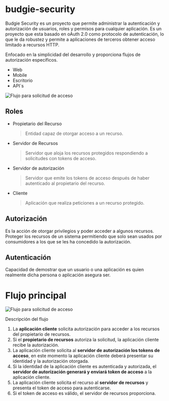 # budgie-security
Budgie Security es un proyecto que permite administrar la autenticación y autorización de usuarios, roles y permisos para cualquier aplicación. Es un proyecto que esta basado en oAuth 2.0 como protocolo de autenticación, lo que le da robustez y permite a aplicaciones de terceros obtener acceso limitado a recursos HTTP.

Enfocado en la simplicidad del desarrollo y proporciona flujos de autorización específicos.    
- Web
- Mobile
- Escritorio
- API´s


![Flujo para solicitud de acceso](https://s3.amazonaws.com/billers-images/oauth_flow.png "Flujo oAuth")

## Roles
- Propietario del Recurso
    
    > Entidad capaz de otorgar acceso a un recurso.

- Servidor de Recursos

    > Servidor que aloja los recursos protegidos respondiendo a solicitudes con tokens de acceso.

- Servidor de autorización

    > Servidor que emite los tokens de acceso después de haber autenticado al propietario del recurso.

- Cliente

    > Aplicación que realiza peticiones a un recurso protegido.

## Autorización
Es la acción de otorgar privilegios y poder acceder a algunos recursos.
Proteger los recursos de un sistema permitiendo que solo sean usados por consumidores a los que se les ha concedido la autorización.

## Autenticación
Capacidad de demostrar que un usuario o una aplicación es quien realmente dicha persona o aplicación asegura ser.

# Flujo principal
![Flujo para solicitud de acceso](https://s3.amazonaws.com/billers-images/autorization_flow.png "Flujo Principal")

Descripción del flujo
1. La **aplicación cliente** solicita autorización para acceder a los recursos del propietario de recursos.
2. Si el **propietario de recursos** autoriza la solicitud, la aplicación cliente recibe la autorización.
3. La aplicación cliente solicita al **servidor de autorización los tokens de acceso**, en este momento la aplicación cliente deberá presentar su identidad y la autorización otorgada.
4. Si la identidad de la aplicación cliente es autenticada y autorizada, el **servidor de autorización generará y enviará token de acceso** a la aplicación cliente.
5. La aplicación cliente solicita el recurso al **servidor de recursos** y presenta el token de acceso para autenticarse.
6. Si el token de acceso es válido, el servidor de recursos proporciona.
